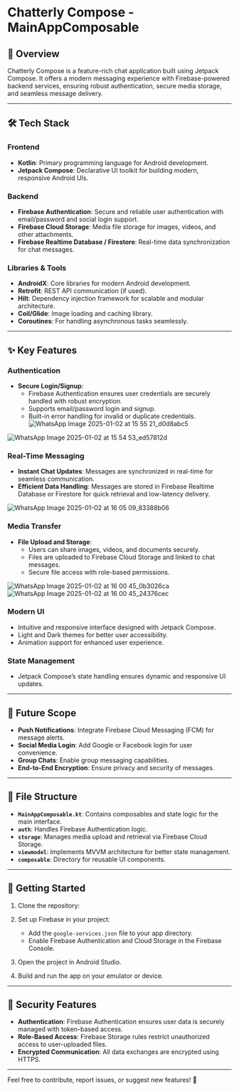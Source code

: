 # Chatterly Compose - MainAppComposable

## 🌟 Overview

Chatterly Compose is a feature-rich chat application built using Jetpack Compose. It offers a modern messaging experience with Firebase-powered backend services, ensuring robust authentication, secure media storage, and seamless message delivery.

---

## 🛠️ Tech Stack

### Frontend

- **Kotlin**: Primary programming language for Android development.
- **Jetpack Compose**: Declarative UI toolkit for building modern, responsive Android UIs.

### Backend

- **Firebase Authentication**: Secure and reliable user authentication with email/password and social login support.
- **Firebase Cloud Storage**: Media file storage for images, videos, and other attachments.
- **Firebase Realtime Database / Firestore**: Real-time data synchronization for chat messages.

### Libraries & Tools

- **AndroidX**: Core libraries for modern Android development.
- **Retrofit**: REST API communication (if used).
- **Hilt**: Dependency injection framework for scalable and modular architecture.
- **Coil/Glide**: Image loading and caching library.
- **Coroutines**: For handling asynchronous tasks seamlessly.

---

## ✨ Key Features

### Authentication

- **Secure Login/Signup**:
  - Firebase Authentication ensures user credentials are securely handled with robust encryption.
  - Supports email/password login and signup.
  - Built-in error handling for invalid or duplicate credentials.
![WhatsApp Image 2025-01-02 at 15 55 21_d0d8abc5](https://github.com/user-attachments/assets/cd5e1d80-fe58-40a9-ad00-ae4eafa71ffe)
    
![WhatsApp Image 2025-01-02 at 15 54 53_ed57812d](https://github.com/user-attachments/assets/cdb1f797-a2c1-4abe-9261-7e663f7a7815)

### Real-Time Messaging


- **Instant Chat Updates**: Messages are synchronized in real-time for seamless communication.
- **Efficient Data Handling**: Messages are stored in Firebase Realtime Database or Firestore for quick retrieval and low-latency delivery.

![WhatsApp Image 2025-01-02 at 16 05 09_83388b06](https://github.com/user-attachments/assets/0d44cc1d-a7ef-4078-927b-2e53ae36f21c)

### Media Transfer

- **File Upload and Storage**:
  - Users can share images, videos, and documents securely.
  - Files are uploaded to Firebase Cloud Storage and linked to chat messages.
  - Secure file access with role-based permissions.

![WhatsApp Image 2025-01-02 at 16 00 45_0b3026ca](https://github.com/user-attachments/assets/bf539494-2093-4eb9-8143-f79e060748ce)
![WhatsApp Image 2025-01-02 at 16 00 45_24376cec](https://github.com/user-attachments/assets/666dda15-ce50-4384-813d-b177d23e8b82)

### Modern UI

- Intuitive and responsive interface designed with Jetpack Compose.
- Light and Dark themes for better user accessibility.
- Animation support for enhanced user experience.

### State Management

- Jetpack Compose’s state handling ensures dynamic and responsive UI updates.

---

## 🚀 Future Scope

- **Push Notifications**: Integrate Firebase Cloud Messaging (FCM) for message alerts.
- **Social Media Login**: Add Google or Facebook login for user convenience.
- **Group Chats**: Enable group messaging capabilities.
- **End-to-End Encryption**: Ensure privacy and security of messages.

---

## 📂 File Structure

- **`MainAppComposable.kt`**: Contains composables and state logic for the main interface.
- **`auth`**: Handles Firebase Authentication logic.
- **`storage`**: Manages media upload and retrieval via Firebase Cloud Storage.
- **`viewmodel`**: Implements MVVM architecture for better state management.
- **`composable`**: Directory for reusable UI components.

---

## 📖 Getting Started

1. Clone the repository:
   
2. Set up Firebase in your project:
   - Add the `google-services.json` file to your app directory.
   - Enable Firebase Authentication and Cloud Storage in the Firebase Console.
3. Open the project in Android Studio.
4. Build and run the app on your emulator or device.

---

## 🔐 Security Features

- **Authentication**: Firebase Authentication ensures user data is securely managed with token-based access.
- **Role-Based Access**: Firebase Storage rules restrict unauthorized access to user-uploaded files.
- **Encrypted Communication**: All data exchanges are encrypted using HTTPS.

---

Feel free to contribute, report issues, or suggest new features! 🚀
